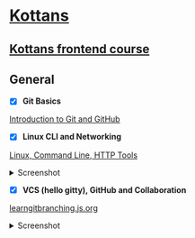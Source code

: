 # [Kottans](https://kottans.org/)
## [Kottans frontend course](https://github.com/kottans/frontend)
## General
- [x] **Git Basics**

[Introduction to Git and GitHub](https://www.coursera.org/learn/introduction-git-github)
- [x] **Linux CLI and Networking**

[Linux, Command Line, HTTP Tools](https://linuxsurvival.com/linux-tutorial-end-of-module-4/)  

<details><summary>Screenshot</summary>
  <p>

  ![Screenshot-image-link](./task_linux_cli/linux.jpg)

  </p>
</details>

- [x] **VCS (hello gitty), GitHub and Collaboration**

[learngitbranching.js.org](https://learngitbranching.js.org/?locale=uk)  

<details><summary>Screenshot</summary>
  <p>

  ![Screenshot-image-link](./task_git_collaboration/git.jpg)
  ![Screenshot-image-link](./task_git_collaboration/repo.jpg)

  </p>
</details>
